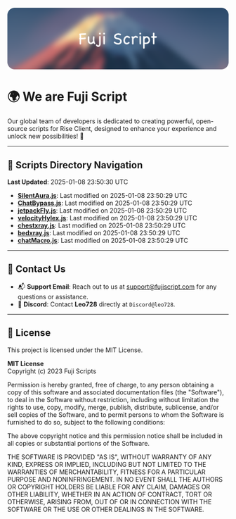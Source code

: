 ![Banner](.github/b.webp)

# 🌍 **We are Fuji Script**

Our global team of developers is dedicated to creating powerful, open-source scripts for Rise Client, designed to enhance your experience and unlock new possibilities! 🌟

---
<!-- SCRIPTS_NAVIGATION_START -->
## 📂 **Scripts Directory Navigation**

**Last Updated**: 2025-01-08 23:50:30 UTC

- **[SilentAura.js](scripts/SilentAura.js)**: Last modified on 2025-01-08 23:50:29 UTC
- **[ChatBypass.js](scripts/ChatBypass.js)**: Last modified on 2025-01-08 23:50:29 UTC
- **[jetpackFly.js](scripts/jetpackFly.js)**: Last modified on 2025-01-08 23:50:29 UTC
- **[velocityHylex.js](scripts/velocityHylex.js)**: Last modified on 2025-01-08 23:50:29 UTC
- **[chestxray.js](scripts/chestxray.js)**: Last modified on 2025-01-08 23:50:29 UTC
- **[bedxray.js](scripts/bedxray.js)**: Last modified on 2025-01-08 23:50:29 UTC
- **[chatMacro.js](scripts/chatMacro.js)**: Last modified on 2025-01-08 23:50:29 UTC

<!-- SCRIPTS_NAVIGATION_END -->

---

## 💬 **Contact Us**  
- 📬 **Support Email**: Reach out to us at [support@fujiscript.com](mailto:support@fujiscript.com) for any questions or assistance.  
- 💬 **Discord**: Contact **Leo728** directly at `Discord@leo728`.

---

## 📜 **License**

This project is licensed under the MIT License.  

**MIT License**  
Copyright (c) 2023 Fuji Scripts  

Permission is hereby granted, free of charge, to any person obtaining a copy of this software and associated documentation files (the "Software"), to deal in the Software without restriction, including without limitation the rights to use, copy, modify, merge, publish, distribute, sublicense, and/or sell copies of the Software, and to permit persons to whom the Software is furnished to do so, subject to the following conditions:  

The above copyright notice and this permission notice shall be included in all copies or substantial portions of the Software.  

THE SOFTWARE IS PROVIDED "AS IS", WITHOUT WARRANTY OF ANY KIND, EXPRESS OR IMPLIED, INCLUDING BUT NOT LIMITED TO THE WARRANTIES OF MERCHANTABILITY, FITNESS FOR A PARTICULAR PURPOSE AND NONINFRINGEMENT. IN NO EVENT SHALL THE AUTHORS OR COPYRIGHT HOLDERS BE LIABLE FOR ANY CLAIM, DAMAGES OR OTHER LIABILITY, WHETHER IN AN ACTION OF CONTRACT, TORT OR OTHERWISE, ARISING FROM, OUT OF OR IN CONNECTION WITH THE SOFTWARE OR THE USE OR OTHER DEALINGS IN THE SOFTWARE.  

